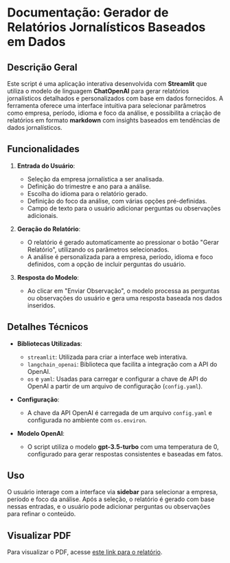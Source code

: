 # Documentação: Gerador de Relatórios Jornalísticos Baseados em Dados

## Descrição Geral
Este script é uma aplicação interativa desenvolvida com **Streamlit** que utiliza o modelo de linguagem **ChatOpenAI** para gerar relatórios jornalísticos detalhados e personalizados com base em dados fornecidos. A ferramenta oferece uma interface intuitiva para selecionar parâmetros como empresa, período, idioma e foco da análise, e possibilita a criação de relatórios em formato **markdown** com insights baseados em tendências de dados jornalísticos.

## Funcionalidades
1. **Entrada do Usuário**:
   - Seleção da empresa jornalística a ser analisada.
   - Definição do trimestre e ano para a análise.
   - Escolha do idioma para o relatório gerado.
   - Definição do foco da análise, com várias opções pré-definidas.
   - Campo de texto para o usuário adicionar perguntas ou observações adicionais.

2. **Geração do Relatório**:
   - O relatório é gerado automaticamente ao pressionar o botão "Gerar Relatório", utilizando os parâmetros selecionados.
   - A análise é personalizada para a empresa, período, idioma e foco definidos, com a opção de incluir perguntas do usuário.

3. **Resposta do Modelo**:
   - Ao clicar em "Enviar Observação", o modelo processa as perguntas ou observações do usuário e gera uma resposta baseada nos dados inseridos.

## Detalhes Técnicos
- **Bibliotecas Utilizadas**:
  - `streamlit`: Utilizada para criar a interface web interativa.
  - `langchain_openai`: Biblioteca que facilita a integração com a API do OpenAI.
  - `os` e `yaml`: Usadas para carregar e configurar a chave de API do OpenAI a partir de um arquivo de configuração (`config.yaml`).

- **Configuração**:
  - A chave da API OpenAI é carregada de um arquivo `config.yaml` e configurada no ambiente com `os.environ`.

- **Modelo OpenAI**:
  - O script utiliza o modelo **gpt-3.5-turbo** com uma temperatura de 0, configurado para gerar respostas consistentes e baseadas em fatos.

## Uso
O usuário interage com a interface via **sidebar** para selecionar a empresa, período e foco da análise. Após a seleção, o relatório é gerado com base nessas entradas, e o usuário pode adicionar perguntas ou observações para refinar o conteúdo.




## Visualizar PDF
Para visualizar o PDF, acesse [este link para o relatório](LLM/VIRTUAL/aplicacao.pdf).